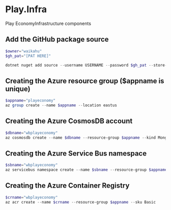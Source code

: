 # Play.Infra
Play EconomyInfrastructure components

## Add the GitHub package source
```powershell
$owner="waikahu"
$gh_pat="[PAT HERE]"

dotnet nuget add source --username USERNAME --password $gh_pat --store-password-in-clear-text --name github "https://nuget.pkg.github.com/$owner/index.json"
```

## Creating the Azure resource group ($appname is unique)
```powershell
$appname="playeconomy"
az group create --name $appname --location eastus
```

## Creating the Azure CosmosDB account
```powershell
$dbname="wbplayeconomy"
az cosmosdb create --name $dbname --resource-group $appname --kind MongoDB --enable-free-tier
```

## Creating the Azure Service Bus namespace
```powershell
$sbname="wbplayeconomy"
az servicebus namespace create --name $sbname --resource-group $appname --sku Standard
```

## Creating the Azure Container Registry
```powershell
$crname="wbplayeconomy"
az acr create --name $crname --resource-group $appname --sku Basic
```